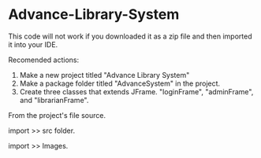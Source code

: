 # Advance-Library-System

This code will not work if you downloaded it as a zip file and then imported it into your IDE.

Recomended actions:

1. Make a new project titled "Advance Library System"
2. Make a package folder titled "AdvanceSystem" in the project.
3. Create three classes that extends JFrame. "loginFrame", "adminFrame", and "librarianFrame".

From the project's file source.

import >> src folder.

import >> Images.
